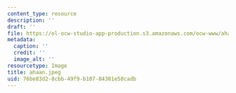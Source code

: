 ```yaml
---
content_type: resource
description: ''
draft: ''
file: https://ol-ocw-studio-app-production.s3.amazonaws.com/ocw-www/ahaan.jpeg
metadata:
  caption: ''
  credit: ''
  image_alt: ''
resourcetype: Image
title: ahaan.jpeg
uid: 76be83d2-8cbb-49f9-b107-84381e58cadb
---
```

